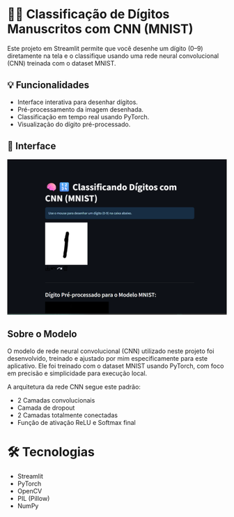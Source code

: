 # 🧠🔢 Classificação de Dígitos Manuscritos com CNN (MNIST)

Este projeto em Streamlit permite que você desenhe um dígito (0–9) diretamente na tela e o classifique usando uma rede neural convolucional (CNN) treinada com o dataset MNIST.

## 💡 Funcionalidades

- Interface interativa para desenhar dígitos.
- Pré-processamento da imagem desenhada.
- Classificação em tempo real usando PyTorch.
- Visualização do dígito pré-processado.

## 📸 Interface

![Exemplo da Interface](Digitos/img/img01.png)

## Sobre o Modelo
O modelo de rede neural convolucional (CNN) utilizado neste projeto foi desenvolvido, treinado e ajustado por mim especificamente para este aplicativo. Ele foi treinado com o dataset MNIST usando PyTorch, com foco em precisão e simplicidade para execução local.

A arquitetura da rede CNN segue este padrão:

- 2 Camadas convolucionais
- Camada de dropout
- 2 Camadas totalmente conectadas
- Função de ativação ReLU e Softmax final

# 🛠️ Tecnologias
- Streamlit
- PyTorch
- OpenCV
- PIL (Pillow)
- NumPy
